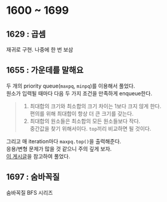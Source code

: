 # 1600 ~ 1699


## 1629 : 곱셈
재귀로 구현. 나중에 한 번 보삼

## 1655 : 가운데를 말해요
두 개의 priority queue(`maxpq`, `minpq`)를 이용해서 풀었다.  
원소가 입력될 때마다 다음 두 가지 조건을 만족하게 enqueue한다.
> 1. 최대합의 크기와 최소합의 크기 차이는 1보다 크지 않게 한다.  
> 편의를 위해 최대합이 항상 더 큰 크기를 갖는다.
> 2. 최대합의 원소들은 최소합의 모든 원소들보다 작다.  
> 중간값을 찾기 위해서이다. `top`끼리 비교하면 될 것이다.

그리고 매 iteration마다 `maxpq.top()`을 출력해준다.  
응용/변형 문제가 많을 것 같으니 주의 깊게 보자.  
[이 게시글](https://yabmoons.tistory.com/478)을 참고하여 풀었다.

## 1697 : 숨바꼭질
숨바꼭질 BFS 시리즈
